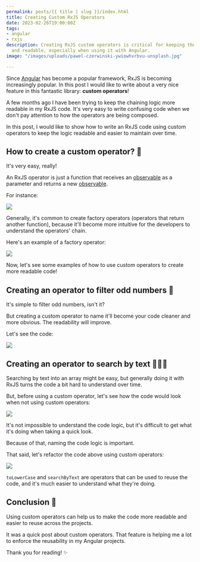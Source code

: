```yaml
---
permalink: posts/{{ title | slug }}/index.html
title: Creating Custom RxJS Operators
date: 2023-02-26T19:00:00Z
tags:
- angular
- rxjs
description: Creating RxJS custom operators is critical for keeping the code organized
  and readable, especially when using it with Angular.
image: "/images/uploads/pawel-czerwinski-ywiowhvrbvu-unsplash.jpg"

---
```

Since [Angular](https://angular.io/) has become a popular framework, RxJS is becoming increasingly popular. In this post I would like to write about a very nice feature in this fantastic library: **custom operators**!

A few months ago I have been trying to keep the chaining logic more readable in my RxJS code. It's very easy to write confusing code when we don't pay attention to how the operators are being composed.

In this post, I would like to show how to write an RxJS code using custom operators to keep the logic readable and easier to maintain over time.

## How to create a custom operator? 🤔

It's very easy, really!

An RxJS operator is just a function that receives an [observable](https://rxjs.dev/guide/observable "observable") as a parameter and returns a new [observable](https://rxjs.dev/guide/observable "observable").

For instance:

![](/images/uploads/creating-custom-rxjs-operators-1.png)

Generally, it's common to create factory operators (operators that return another function), because it'll become more intuitive for the developers to understand the operators' chain.

Here's an example of a factory operator:

![](/images/uploads/creating-custom-rxjs-operators-2.png)

Now, let's see some examples of how to use custom operators to create more readable code!

## Creating an operator to filter odd numbers 🦄

It's simple to filter odd numbers, isn't it?

But creating a custom operator to name it'll become your code cleaner and more obvious. The readability will improve.

Let's see the code:

![](/images/uploads/creating-custom-rxjs-operators-3.png)

## Creating an operator to search by text 🕵🏾‍♂️

Searching by text into an array might be easy, but generally doing it with RxJS turns the code a bit hard to understand over time.

But, before using a custom operator, let's see how the code would look when not using custom operators:

![](/images/uploads/creating-custom-rxjs-operators-5.png)

It's not impossible to understand the code logic, but it's difficult to get what it's doing when taking a quick look.

Because of that, naming the code logic is important. 

That said, let's refactor the code above using custom operators: 

![](/images/uploads/creating-custom-rxjs-operators-6.png)

`toLowerCase` and `searchByText` are operators that can be used to reuse the code, and it's much easier to understand what they're doing. 

## Conclusion  🥷

Using custom operators can help us to make the code more readable and easier to reuse across the projects. 

It was a quick post about custom operators. That feature is helping me a lot to enforce the reusability in my Angular projects. 

Thank you for reading!  ✨